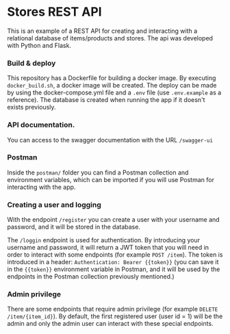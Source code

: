 # Stores REST API
This is an example of a REST API for creating and interacting with a relational 
database of items/products and stores. The api was developed with Python and Flask.

### Build & deploy

This repository has a Dockerfile for building a docker image. By executing ```docker_build.sh```, a docker image will be created.
The deploy can be made by using the docker-compose.yml file and a `.env` file (use `.env.example` as a reference). The database is created when
running the app if it doesn't exists previously.

### API documentation.
You can access to the swagger documentation with the URL `/swagger-ui`

### Postman
Inside the `postman/` folder you can find a Postman collection and environment variables,
which can be imported if you will use Postman for interacting with the app.

### Creating a user and logging
With the endpoint `/register` you can create a user with your username and password, and it will be stored in the database.

The `/loggin` endpoint is used for authentication. By introducing your username and password, it will return a JWT token that you will need
in order to interact with some endpoints (for example `POST /item`). 
The token is introduced in a header: `Authentication: Bearer {{token}}` 
(you can save it in the `{{token}}` environment variable in Postman, 
and it will be used by the endpoints in the Postman collection previously mentioned.)

### Admin privilege
There are some endpoints that require admin privilege (for example `DELETE /item/{item_id}`). 
By default, the first registered user (user id = 1) will be the admin and only the admin user can interact with these special endpoints.